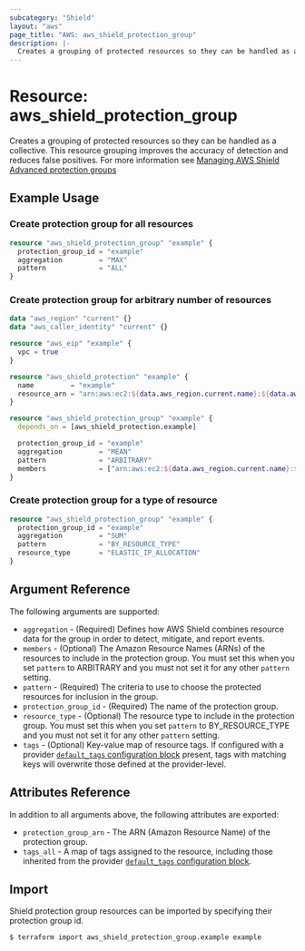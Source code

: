 ```yaml
---
subcategory: "Shield"
layout: "aws"
page_title: "AWS: aws_shield_protection_group"
description: |-
  Creates a grouping of protected resources so they can be handled as a collective.
---
```


# Resource: aws_shield_protection_group

Creates a grouping of protected resources so they can be handled as a collective.
This resource grouping improves the accuracy of detection and reduces false positives. For more information see
[Managing AWS Shield Advanced protection groups](https://docs.aws.amazon.com/waf/latest/developerguide/manage-protection-group.html)

## Example Usage

### Create protection group for all resources

```terraform
resource "aws_shield_protection_group" "example" {
  protection_group_id = "example"
  aggregation         = "MAX"
  pattern             = "ALL"
}
```

### Create protection group for arbitrary number of resources

```terraform
data "aws_region" "current" {}
data "aws_caller_identity" "current" {}

resource "aws_eip" "example" {
  vpc = true
}

resource "aws_shield_protection" "example" {
  name         = "example"
  resource_arn = "arn:aws:ec2:${data.aws_region.current.name}:${data.aws_caller_identity.current.account_id}:eip-allocation/${aws_eip.example.id}"
}

resource "aws_shield_protection_group" "example" {
  depends_on = [aws_shield_protection.example]

  protection_group_id = "example"
  aggregation         = "MEAN"
  pattern             = "ARBITRARY"
  members             = ["arn:aws:ec2:${data.aws_region.current.name}:${data.aws_caller_identity.current.account_id}:eip-allocation/${aws_eip.example.id}"]
}
```

### Create protection group for a type of resource

```terraform
resource "aws_shield_protection_group" "example" {
  protection_group_id = "example"
  aggregation         = "SUM"
  pattern             = "BY_RESOURCE_TYPE"
  resource_type       = "ELASTIC_IP_ALLOCATION"
}
```

## Argument Reference

The following arguments are supported:

* `aggregation` - (Required) Defines how AWS Shield combines resource data for the group in order to detect, mitigate, and report events.
* `members` - (Optional) The Amazon Resource Names (ARNs) of the resources to include in the protection group. You must set this when you set `pattern` to ARBITRARY and you must not set it for any other `pattern` setting.
* `pattern` - (Required) The criteria to use to choose the protected resources for inclusion in the group.
* `protection_group_id` - (Required) The name of the protection group.
* `resource_type` - (Optional) The resource type to include in the protection group. You must set this when you set `pattern` to BY_RESOURCE_TYPE and you must not set it for any other `pattern` setting.
* `tags` - (Optional) Key-value map of resource tags. If configured with a provider [`default_tags` configuration block](https://registry.terraform.io/providers/hashicorp/aws/latest/docs#default_tags-configuration-block) present, tags with matching keys will overwrite those defined at the provider-level.

## Attributes Reference

In addition to all arguments above, the following attributes are exported:

* `protection_group_arn` - The ARN (Amazon Resource Name) of the protection group.
* `tags_all` - A map of tags assigned to the resource, including those inherited from the provider [`default_tags` configuration block](https://registry.terraform.io/providers/hashicorp/aws/latest/docs#default_tags-configuration-block).

## Import

Shield protection group resources can be imported by specifying their protection group id.

```
$ terraform import aws_shield_protection_group.example example
```
